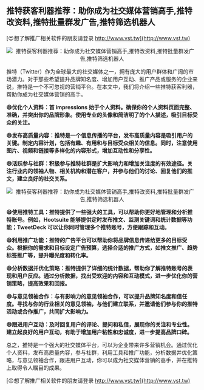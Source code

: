 ## **推特获客利器推荐：助你成为社交媒体营销高手,推特改资料,推特批量群发广告,推特筛选机器人**

[😍想了解推广相关软件的朋友请登录 http://www.vst.tw](http://www.vst.tw)

 <center><img src="https://vst.tw/MP4/tuiguang/png/5.png" alt="推特获客利器推荐：助你成为社交媒体营销高手,推特改资料,推特批量群发广告,推特筛选机器人"></center>

推特（Twitter）作为全球最大的社交媒体之一，拥有庞大的用户群体和广阔的市场潜力。对于那些希望提升品牌知名度、增加用户互动、推广产品或服务的企业来说，推特是一个不可忽视的营销平台。在本文中，我们将介绍一些推特获客利器，帮助你成为社交媒体营销的高手。

**😄优化个人资料：首 impressions 始于个人资料。确保你的个人资料页面完整、准确，并突出你的品牌形象。使用专业的头像和简洁明了的个人描述，吸引目标受众的关注。**

**😄发布高质量内容：推特是一个信息传播的平台，发布高质量内容是吸引用户的关键。制定内容计划，包括有趣、有用和与目标受众相关的信息。同时，注意使用图片、视频和链接等多样化的内容形式，增加互动性和分享性。**

**😄活跃参与社群：积极参与推特社群是扩大影响力和增加关注度的有效途径。关注行业内的领袖人物、相关机构和潜在客户，并参与他们的讨论、回复他们的推文，建立良好的社交关系。**

 <center><img src="https://vst.tw/MP4/tuiguang/png/4.png" alt="推特获客利器推荐：助你成为社交媒体营销高手,推特改资料,推特批量群发广告,推特筛选机器人"></center>

**😄使用推特工具：推特提供了一些强大的工具，可以帮助你更好地管理和分析推特账号。例如，Hootsuite 能够提供定时发布推文、监测关键词和统计数据等功能；TweetDeck 可以让你同时管理多个推特账号，方便跟踪和互动。**

**😄利用推广功能：推特的广告平台可以帮助你将品牌信息传递给更多的目标受众。根据你的需求和目标设定广告预算，选择合适的推广方式，如推文推广、趋势标签推广等，提升曝光度和转化率。**

**😄分析数据并优化策略：推特提供了详细的统计数据，帮助你了解推特账号的表现和用户反应。通过分析数据，找出受欢迎的内容和互动模式，进一步优化你的营销策略，提高效果和回报。**

**😄与意见领袖合作：与有影响力的意见领袖合作，可以提升品牌知名度和信任度。寻找与你的行业相关的意见领袖，与他们建立联系，并邀请他们参与你的推特活动或合作推广，共同扩大影响力。**

**😄跟进用户互动：及时回复用户的评论、提问和私信，展现你的关注和专业性。建立起良好的用户互动，有助于增加用户粘性和忠诚度，进一步提高品牌口碑。**

总之，推特是一个强大的社交媒体平台，可以为企业带来许多营销机会。通过优化个人资料，发布高质量内容，参与社群，利用工具和推广功能，分析数据并优化策略，与意见领袖合作，跟进用户互动，你可以成为社交媒体营销的高手，并在推特上取得令人瞩目的成果。

[😍想了解推广相关软件的朋友请登录 http://www.vst.tw](http://www.vst.tw)




